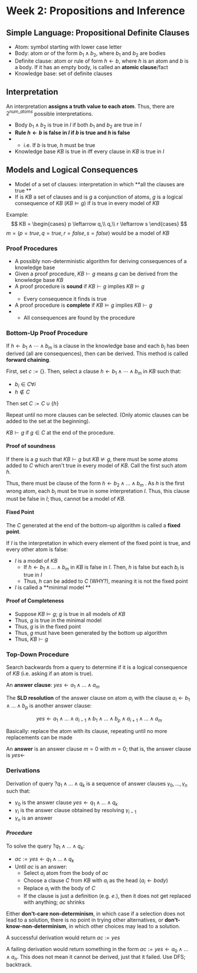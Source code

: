 # Week 2: Propositions and Inference

## Simple Language: Propositional Definite Clauses

- Atom: symbol starting with lower case letter
- Body: atom or of the form $b_1 \land b_2$, where $b_1$ and $b_2$ are bodies 
- Definite clause: atom or rule of form $h \leftarrow b$, where $h$ is an atom and $b$ is a body. If it has an empty body, is called an **atomic clause**/fact
- Knowledge base: set of definite clauses

## Interpretation

An interpretation **assigns a truth value to each atom**. Thus, there are $2^{num\_atoms}$ possible interpretations.

- Body $b_1 \land b_2$  is true in $I$ if both $b_1$ and $b_2$ are true in $I$
- **Rule $h \leftarrow b$ is false in $I$ if $b$ is true and $h$ is false**
- - i.e. If $b$ is true, $h$ must be true
- Knowledge base $KB$ is true in iff every clause in $KB$ is true in $I$

## Models and Logical Consequences 

- Model of a set of clauses: interpretation in which **all the clauses are true **
- If is $KB$ a set of clauses and is $g$ a conjunction of atoms, $g$ is a logical consequence of $KB$ ($KB \models g$) if is true in every model of $KB$

Example:
$$
KB = \begin{cases}
p \leftarrow q,\\
q,\\
r \leftarrow s
\end{cases}
$$
$m = (p = true, q = true, r = false, s = false)$ would be a model of $KB$


### Proof Procedures

- A possibly non-deterministic algorithm for deriving consequences of a knowledge base
- Given a proof procedure, $KB \vdash g$ means $g$ can be derived from the knowledge base $KB$
- A proof procedure is **sound** if  $KB \vdash g$ implies  $KB \models g$
- - Every consequence it finds is true
- A proof procedure is **complete** if  $KB \models g$ implies  $KB \vdash g$
- - All consequences are found by the procedure

### Bottom-Up Proof Procedure

If $h \leftarrow b_1 \land \cdots \land b_m$ is a clause in the knowledge base and each $b_i$ has been derived (all are consequences), then can be derived. This method is called **forward chaining**.

First, set $c:=\{\}$. Then, select a clause $h \leftarrow b_1 \land \cdots \land b_m$ in $KB$ such that:

- $b_i \in C \forall i$
- $h \notin C$

Then set $C := C \cup \{h\}$

Repeat until no more clauses can be selected. (Only atomic clauses can be added to the set at the beginning).

$KB \vdash g$ if $g \in C$ at the end of the procedure.

#### Proof of soundness

If there is a $g$ such that $KB \vdash g$ but $KB \nvDash g$, there must be some atoms added to $C$ which aren't true in every model of $KB$. Call the first such atom  $h$.

Thus, there must be clause of the form $h \leftarrow b_2 \land \dots \land b_m$ . As $h$ is the first wrong atom, each $b_i$ must be true in some interpretation $I$. Thus, this clause must be false in $I$; thus, cannot be a model of $KB$. 

#### Fixed Point

The $C$ generated at the end of the bottom-up algorithm is called a **fixed point**.

If $I$ is the interpretation in which every element of the fixed point is true, and every other atom is false:

- $I$ is a model of  $KB$
  - If $h \leftarrow b_1 \land \dots \land b_m$ in $KB$ is false in $I$. Then, $h$ is false but each $b_i$ is true in $I$
   - Thus, $h$ can be added to $C$ (WHY?), meaning it is not the fixed point
- $I$ is called a **minimal model **

#### Proof of Completeness

- Suppose $KB \models g$; $g$ is true in all models of $KB$
- Thus, $g$ is true in the minimal model 
- Thus, $g$ is in the fixed point
- Thus, $g$ must have been generated by the bottom up algorithm
- Thus, $KB \vdash g$

### Top-Down Procedure

Search backwards from a query to determine if it is a logical consequence of $KB$ (i.e. asking if an atom is true).

An **answer clause**: $yes \leftarrow a_1 \land \dots \land a_m$

The **SLD resolution** of the answer clause on atom $a_i$ with the clause $a_i \leftarrow b_1 \land \dots \land b_p$ is another answer clause:

$$
yes \leftarrow a_1 \land \dots \land a_{i-1} \land b_1 \land \dots \land b_p \land a_{i+1} \land \dots \land a_m
$$

Basically: replace the atom with its clause, repeating until no more replacements can be made

An **answer** is an answer clause $m=0$ with $m=0$; that is, the answer clause is $yes \leftarrow$

### Derivations

Derivation of query $? q_1 \land \dots \land q_k$ is a sequence of answer clauses $\gamma_0, \dots, \gamma_n$ such that:

- $\gamma_0$ is the answer clause $yes \leftarrow q_1 \land \dots \land q_k$
- $\gamma_i$ is the answer clause obtained by resolving $\gamma_{i-1}$
- $\gamma_n$ is an answer

#### *Procedure*

To solve the query $? q_1 \land \dots \land q_k$:

-  $ac := yes \leftarrow q_1 \land \dots \land q_k$
-  Until $ac$ is an answer: 
   - Select $a_i$ atom from the body of $ac$
    - Choose a clause $C$ from $KB$ with $a_i$ as the head ($a_i \leftarrow body$) 
    - Replace $a_i$ with the body of $C$
   - If the clause is just a definition (e.g. $e.$), then it does not get replaced with anything; $ac$ shrinks

Either **don't-care non-determinism**, in which case if a selection does not lead to a solution, there is no point in trying other alternatives, or **don't-know-non-determinism**, in which other choices may lead to a solution.

A successful derivation would return  $ac := yes$

A failing derivation would return something in the form $ac := yes \leftarrow a_0 \land \dots \land a_n$. This does not mean it cannot be derived, just that it failed. Use DFS; backtrack.
